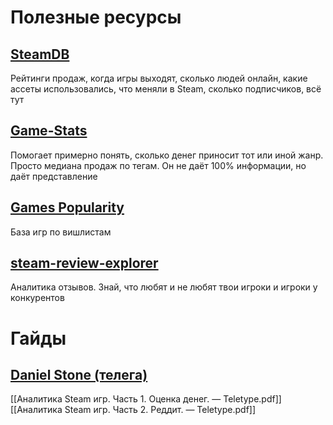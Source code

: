 # Полезные ресурсы

## [SteamDB](https://steamdb.info/)
Рейтинги продаж, когда игры выходят, сколько людей онлайн, какие ассеты использовались, что меняли в Steam, сколько подписчиков, всё тут
## [Game-Stats](https://games-stats.com/)
Помогает примерно понять, сколько денег приносит тот или иной жанр. Просто медиана продаж по тегам. Он не даёт 100% информации, но даёт представление
## [Games Popularity](https://games-popularity.com/) 
База игр по вишлистам
## [steam-review-explorer](https://project.joshhills.dev/steam-review-explorer)
Аналитика отзывов. Знай, что любят и не любят твои игроки и игроки у конкурентов

# Гайды

## [Daniel Stone (телега)](https://t.me/nesteamizdat)

[[Аналитика Steam игр. Часть 1. Оценка денег. — Teletype.pdf]]
[[Аналитика Steam игр. Часть 2. Реддит. — Teletype.pdf]]